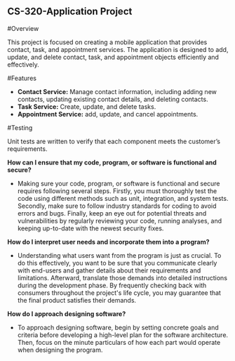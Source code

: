## CS-320-Application Project
#Overview

This project is focused on creating a mobile application that provides contact, task, and appointment services. The application is designed to add, update, and delete contact, task, and appointment objects efficiently and effectively.

#Features
*   **Contact Service:** Manage contact information, including adding new contacts, updating existing contact details, and deleting contacts.
*   **Task Service:** Create, update, and delete tasks.
*   **Appointment Service:** add, update, and cancel appointments.

#Testing

Unit tests are written to verify that each component meets the customer’s requirements.

**How can I ensure that my code, program, or software is functional and secure?**
*   Making sure your code, program, or software is functional and secure requires following several steps. Firstly, you must thoroughly test the code using different methods such as unit, integration, and system tests. Secondly, make sure to follow industry standards for coding to avoid errors and bugs. Finally, keep an eye out for potential threats and vulnerabilities by regularly reviewing your code, running analyses, and keeping up-to-date with the newest security fixes.

**How do I interpret user needs and incorporate them into a program?**
*   Understanding what users want from the program is just as crucial. To do this effectively, you want to be sure that you communicate clearly with end-users and gather details about their requirements and limitations. Afterward, translate those demands into detailed instructions during the development phase. By frequently checking back with consumers throughout the project's life cycle, you may guarantee that the final product satisfies their demands. 

**How do I approach designing software?**
*   To approach designing software, begin by setting concrete goals and criteria before developing a high-level plan for the software architecture. Then, focus on the minute particulars of how each part would operate when designing the program.

